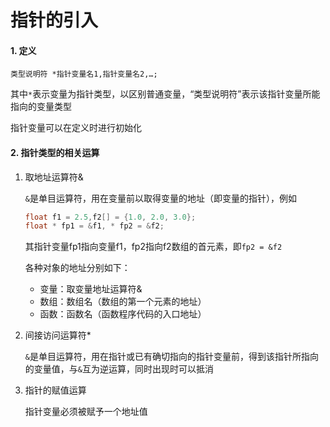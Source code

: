 # 指针的引入

#### 1. 定义

`类型说明符 *指针变量名1,指针变量名2,…;`

其中`*`表示变量为指针类型，以区别普通变量，“类型说明符”表示该指针变量所能指向的变量类型

指针变量可以在定义时进行初始化

#### 2. 指针类型的相关运算

1. 取地址运算符&

   `&`是单目运算符，用在变量前以取得变量的地址（即变量的指针），例如

   ```c
   float f1 = 2.5,f2[] = {1.0, 2.0, 3.0};
   float * fp1 = &f1, * fp2 = &f2;
   ```

   其指针变量fp1指向变量f1，fp2指向f2数组的首元素，即`fp2 = &f2`

   各种对象的地址分别如下：

   * 变量：取变量地址运算符&
   * 数组：数组名（数组的第一个元素的地址）
   * 函数：函数名（函数程序代码的入口地址）

2. 间接访问运算符*

   `&`是单目运算符，用在指针或已有确切指向的指针变量前，得到该指针所指向的变量值，与`&`互为逆运算，同时出现时可以抵消

3. 指针的赋值运算

   指针变量必须被赋予一个地址值